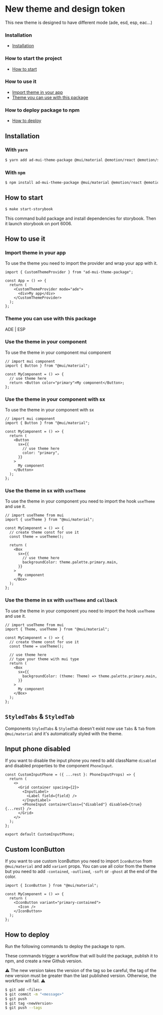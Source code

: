 # New theme and design token

This new theme is designed to have different mode (ade, esd, esp, eac...)

### Installation

- [Installation](#installation)

### How to start the project

- [How to start](#how-to-start)

### How to use it

- [Import theme in your app](#import-theme-in-your-app)
- [Theme you can use with this package](#theme-you-can-use-with-this-package)

### How to deploy package to npm

- [How to deploy](#how-to-deploy)

## Installation

### With `yarn`

```bash
$ yarn add ad-mui-theme-package @mui/material @emotion/react @emotion/styled
```

### With `npm`

```bash
$ npm install ad-mui-theme-package @mui/material @emotion/react @emotion/styled
```

## How to start

```bash
$ make start-storybook
```

This command build package and install dependencies for storybook. Then it launch storybook on port 6006.

## How to use it

### Import theme in your app

To use the theme you need to import the provider and wrap your app with it.

```tsx
import { CustomThemeProvider } from "ad-mui-theme-package";

const App = () => {
  return (
    <CustomThemeProvider mode="ade">
      <div>My app</div>
    </CustomThemeProvider>
  );
};
```

### Theme you can use with this package

ADE | ESP

### Use the theme in your component

To use the theme in your component mui component

```tsx
// import mui component
import { Button } from "@mui/material";

const MyComponent = () => {
  // use theme here
  return <Button color="primary">My component</Button>;
};
```

### Use the theme in your component with sx

To use the theme in your component with sx

```tsx
// import mui component
import { Button } from "@mui/material";

const MyComponent = () => {
  return (
    <Button
      sx={{
        // use theme here
        color: "primary",
      }}
    >
      My component
    </Button>
  );
};
```

### Use the theme in sx with `useTheme`

To use the theme in your component you need to import the hook `useTheme` and use it.

```tsx
// import useTheme from mui
import { useTheme } from "@mui/material";

const MyComponent = () => {
  // create theme const for use it
  const theme = useTheme();

  return (
    <Box
      sx={{
        // use theme here
        backgroundColor: theme.palette.primary.main,
      }}
    >
      My component
    </Box>
  );
};
```

### Use the theme in sx with `useTheme` and `callback`

To use the theme in your component you need to import the hook `useTheme` and use it.

```tsx
// import useTheme from mui
import { Theme, useTheme } from "@mui/material";

const MyComponent = () => {
  // create theme const for use it
  const theme = useTheme();

  // use theme here
  // type your theme with mui type
  return (
    <Box
      sx={{
        backgroundColor: (theme: Theme) => theme.palette.primary.main,
      }}
    >
      My component
    </Box>
  );
};
```

## `StyledTabs` & `StyledTab`

Components `StyledTabs` & `StyledTab` doesn't exist now use `Tabs` & `Tab` from `@mui/material` and it's automatically styled with the theme.

## Input phone disabled

If you want to disable the input phone you need to add className `disabled` and disabled properties to the component `PhoneInput`.

```tsx
const CustomInputPhone = ({ ...rest }: PhoneInputProps) => {
  return (
    <>
      <Grid container spacing={2}>
        <InputLabel>
          <Label field={field} />
        </InputLabel>
        <PhoneInput containerClass={"disabled"} disabled={true} {...rest} />
      </Grid>
    </>
  );
};

export default CustomInputPhone;
```

## Custom IconButton

If you want to use custom IconButton you need to import `IconButton` from `@mui/material` and add `variant` props.
You can use all color from the theme but you need to add `-contained`, `-outlined`, `-soft` or `-ghost` at the end of the color.

```tsx
import { IconButton } from "@mui/material";

const MyComponent = () => {
  return (
    <IconButton variant="primary-contained">
      <Icon />
    </IconButton>
  );
};
```

## How to deploy

Run the following commands to deploy the package to npm.

These commands trigger a workflow that will build the package, publish it to npm, and create a new Github version.

⚠️ The new version takes the version of the tag so be careful, the tag of the new version must be greater than the last published version. Otherwise, the workflow will fail. ⚠️

```bash
$ git add <files>
$ git commit -m "<message>"
$ git push
$ git tag <newVersion>
$ git push --tags
```
